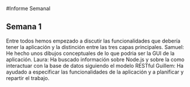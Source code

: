#Informe Semanal
## Semana 1
Entre todos hemos empezado a discutir las funcionalidades que debería tener la aplicación y la distinción entre las tres capas principales.
Samuel: He hecho unos dibujos conceptuales de lo que podria ser la GUI de la aplicación.
Laura: Ha buscado información sobre Node.js y sobre la como interactuar con la base de datos siguiendo el modelo RESTful
Guillem: Ha ayudado a especificar las funcionalidades de la aplicación y a planificar y repartir el trabajo.
